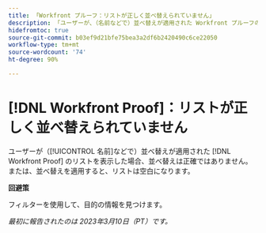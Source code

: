 ```yaml
---
title: 「Workfront プルーフ：リストが正しく並べ替えられていません」
description: 「ユーザーが、（名前などで）並べ替えが適用された Workfront プルーフのリストを表示した場合、並べ替えは正確ではありません。」
hidefromtoc: true
source-git-commit: b03ef9d21bfe75bea3a2df6b2420490c6ce22050
workflow-type: tm+mt
source-wordcount: '74'
ht-degree: 90%

---
```



# [!DNL Workfront Proof]：リストが正しく並べ替えられていません

ユーザーが（[!UICONTROL 名前]などで）並べ替えが適用された [!DNL Workfront Proof] のリストを表示した場合、並べ替えは正確ではありません。または、並べ替えを適用すると、リストは空白になります。

**回避策**

フィルターを使用して、目的の情報を見つけます。

_最初に報告されたのは 2023年3月10日（PT）です。_

